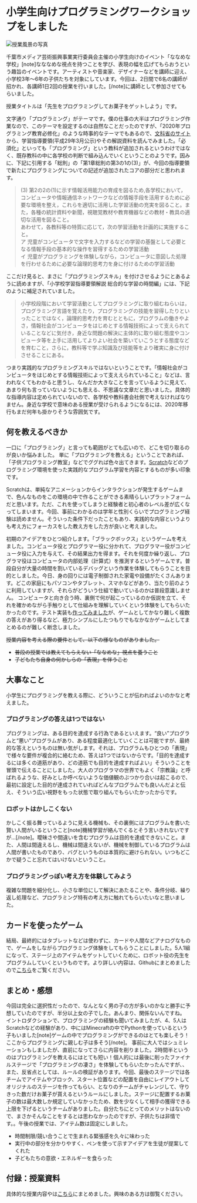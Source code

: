 # 小学生向けプログラミングワークショップをしました

![授業風景の写真]()

千葉市メディア芸術振興事業実行委員会主催の小学生向けのイベント「ななめな学校」[note]なななめな視点を持つことを学び、表現の幅を広げてもらおうという趣旨のイベントです。アーティストや音楽家、デザイナーなどを講師に迎え、小学校3年〜6年の子供たちを対象にしています。今回は、2日間で6名の講師が招かれ、各講師1日2回の授業を行いました。[/note]に講師として参加させてもらいました。

授業タイトルは「先生をプログラミングしてお菓子をゲットしよう」です。

文字通り「プログラミング」がテーマです。僕の仕事の大半はプログラミング作業なので、このテーマを設定するのは自然なことだったのですが、「2020年プログラミング教育必修化」のような時事的なテーマでもあるので、[文科省のサイト](http://www.mext.go.jp/a_menu/shotou/new-cs/1384661.htm)から、学習指導要領(平成29年3月公示)やその解説資料を読んでみました。「必須化」といっても「プログラミング」という教科が追加されるというわけではなく、既存教科の中に各学校の判断で組み込んでいくということのようです。因みに、下記に引用する「総則」の「第1章総則の第3の1の(3)」が、今回の指導要領で新たにプログラミングについての記述が追加されたコアの部分だと思われます。

> (3) 第2の2の(1)に示す情報活用能力の育成を図るため,各学校において， コンピュータや情報通信ネットワークなどの情報手段を活用するために必要な環境を整え，これらを適切に活用した学習活動の充実を図ること。また，各種の統計資料や新聞，視聴覚教材や教育機器などの教材・教具の適切な活用を図ること。<br>
> あわせて，各教科等の特質に応じて，次の学習活動を計画的に実施すること。<br>
> ア 児童がコンピュータで文字を入力するなどの学習の基盤として必要となる情報手段の基本的な操作を習得するための学習活動<br>
> イ 児童がプログラミングを体験しながら，コンピュータに意図した処理を行わせるために必要な論理的思考力を身に付けるための学習活動

ここだけ見ると、まさに「プログラミングスキル」を付けさせるようにとあるように読めますが、「小学校学習指導要領解説 総合的な学習の時間編」には、下記のように補足されていました。

> 小学校段階において学習活動としてプログラミングに取り組むねらいは，プログラミング言語を覚えたり，プログラミングの技能を習得したりといったことではなく，論理的思考力を育むとともに，プログラムの働きやよさ，情報社会がコンピュータをはじめとする情報技術によって支えられていることなどに気付き，身近な問題の解決に主体的に取り組む態度やコンピュータ等を上手に活用してよりよい社会を築いていこうとする態度などを育むこと，さらに，教科等で学ぶ知識及び技能等をより確実に身に付けさせることにある。

つまり実践的なプログラミングスキルではないということです。「情報社会がコンピュータをはじめとする情報技術によって支ええられていること」などは、言われなくてもわかると思うし、なんだか大きなことを言っているように見えて、あまり何も言っていないようにも思える、不思議な文章だと思いました。具体的な指導内容は定められていないので、各学校や教科書会社側で考えなければなりません。身近な学校で意味のある授業が受けられるようになるには、2020年移行もまだ何年も掛かりそうな雰囲気です。


## 何を教えるべきか

一口に「プログラミング」と言っても範囲がとても広いので、どこを切り取るのが良いか悩みました。
単に「プログラミングを教える」ということであれば、「子供プログラミング教室」などでググれば色々出てきます。[Scratch](https://scratch.mit.edu/)などのプログラミング環境を使った実践的なプログラム学習を内容とするものが多い印象です。

Scratchは、単純なアニメーションからインタラクションが発生するゲームまで、色んなものをこの環境の中で作ることができる素晴らしいプラットフォームだと思います。ただ、これを使ってしまうと経験者と初心者のレベル差が広くなってしまいます。今回、事前にわかるのは学年と性別くらいでプログラミング経験は読めません。そういった条件下だったこともあり、実践的な内容というよりも考え方にフォーカスをした教え方をした方が良いと考えました。

初期のアイデアをひとつ紹介します。「ブラックボックス」というゲームを考えました。コンピュータ役とプログラマー役に分かれて、プログラマー役がコンピュータ役に入力を与えて、その結果出力を得ます。それを何度か繰り返し、プログラマ役はコンピュータの内部処理（計算式）を推測するというゲームです。普段自分が大量の時間を割いているデバッグという作業を体験してもらうことを目的としました。今日、身の回りには電子制御された家電や設備がたくさんあります。どこの家庭にもパソコンやタブレット、スマホなどがあり、当たり前のように利用していますが、それらがどういう仕組で動いているのかは普段意識しません。
コンピュータと向き合う時、裏側で何が起こっているのか仮説を立て、それを確かめながら手触りとして仕組みを理解していくという体験をしてもらいたかったのです。テスト実装も[作ってみました](https://github.com/naokazuterada/Blackbox)が、ゲームとしてかなり難しく複数の答えがあり得るなど、極力シンプルにしたつもりでもなかなかゲームとしてまとめるのが難しく断念しました。

~~授業内容を考える際の要件として、以下の様なものがありました。~~

- ~~普段の授業では教えてもらえない「ななめな」視点を養うこと~~
- ~~子どもたち自身の何かしらの「表現」を伴うこと~~



## 大事なこと

小学生にプログラミングを教える際に、どういうことが伝わればよいのかなと考えました。


### プログラミングの答えは1つではない
プログラミングは、ある目的を達成する行為であるといえます。“良い”プログラムと“悪い”プログラムがあり、ある程度最適化していくことは可能ですが、最終的な答えというものは無い気がします。それは、プログラムもひとつの「表現」で様々な要件が複合的に絡むため、答えは1つではないからです。「目的を達成するには多くの道筋があり、どの道筋でも目的を達成すればよい」そういうことを冒頭で伝えることにしました。大人のプログラマの世界でもよく「宗教論」と呼ばれるような、好みとしか呼べないような価値観のぶつかり合いは起こるので、最初に設定した目的が達成されていればどんなプログラムでも良いんだよと伝え、そういう広い視野をもった状態で取り組んでもらいたかったからです。

### ロボットはかしこくない
かしこく振る舞っているように見える機械も、その裏側にはプログラムを書いた賢い人間がいるということ[note]機械学習が絡んでくるとそう言いきれないですが…[/note]。曖昧さや間違いを含むプログラムは目的を達成できないこと。また、人間は間違えるし、機械は間違えないが、機械を制御しているプログラムは人間が書いたものであり、バグというものは本質的に避けられない。いつもどこかで疑うこと忘れてはいけないということ。


### プログラミングっぽい考え方を体験してみよう
複雑な問題を細分化し、小さな単位にして解決にあたることや、条件分岐、繰り返し処理など、プログラミング特有の考え方に触れてもらいたいなと思いました。

## カードを使ったゲーム

結局、最終的にはタブレットなどは使わずに、カードや人間などアナログなもので、ゲームをしながらプログラミング体験をしてもらうことにしました。5人1組になって、ステージ上のアイテムをゲットしていくために、ロボット役の先生をプログラムしていくというものです。より詳しい内容は、Githubにまとめましたので[こちら](TODO)をご覧ください。

## まとめ・感想

今回は完全に選択性だったので、なんとなく男の子の方が多いのかなと勝手に予想していたのですが、半分以上女の子でした。あんまり、関係ないんですね。
イントロダクションで、プログラミングの経験も聞いてみましたが、4、5人はScratchなどの経験があり、中にはMinecraftの中でPythonを使っているという子もいました[note]ゲームの中でプログラミングができるのはとても楽しそう！ここからプログラミングに親しむ子は多そう[/note]。
事前に大人ではシュミレーションもしましたが、直前になってさらに内容を削りました。2時間半というのはプログラミングを教えるにはとても短い！個人的には最後に削ったファイナルステージで「プログラミングの凄さ」を体験してもらいたかったんですが、、
また、反省点としては、ルールの検証があります。今回、最後のステージでは各チームでアイテムやブロック、スタート位置などの配置を自由にレイアウトしてオリジナルのステージを作ってもらい、となりのチームがチャレンジして、守りきった数だけお菓子が貰えるというルールにしました。ステージに配置するお菓子の数は最大数しか規定していなかったため、数を少なくして相手の獲得できる上限を下げるというチームがありました。自分たちにとってのメリットはないので、まさかそんなことをするとは思わなかったのですが、子供たちは非情です。。午後の授業では、アイテム数は固定にしました。

- 時間制限/競い合うことで生まれる緊張感を久々に味わった
- 実行中の部分を分かりやすく、ペンを使って示すアイデアを生徒が提案してくれた
- 子どもたちの意欲・エネルギーを食らった


## 付録：授業資料

具体的な授業内容やは[こちら](https://github.com/naokazuterada/naname)にまとめました。興味のある方は御覧ください。
